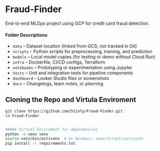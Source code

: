 # Fraud-Finder
End-to-end MLOps project using GCP for credit card fraud detection.


#### Folder Descriptions

- `data` – Dataset location (linked from GCS; not tracked in Git)
- `scripts` – Python scripts for preprocessing, training, and prediction
- `models` – Local model copies (for testing or demo without Cloud Run)
- `infra` – Dockerfile, CI/CD configs, Terraform
- `notebooks` – Prototyping or experimentation using Jupyter
- `tests` – Unit and integration tests for pipeline components
- `dashboard` – Looker Studio files or screenshots
- `docs` – Changelogs, team notes, or planning


## Cloning the Repo and Virtula Enviroment

```bash
git clone https://github.com/Stinly/Fraud-Finder.git
cd Fraud-Finder


##### Virtual Enviroment for dependencies
python -m venv venv
source venv/bin/activate  # On Windows: venv\Scripts\activate
pip install -r requirements.txt

